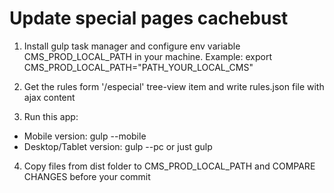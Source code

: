 # Update special pages cachebust

1) Install gulp task manager and configure env variable CMS_PROD_LOCAL_PATH in your machine. Example: export CMS_PROD_LOCAL_PATH="PATH_YOUR_LOCAL_CMS"

2) Get the rules form '/especial' tree-view item and write rules.json file with ajax content

3) Run this app:
 - Mobile version: gulp --mobile
 - Desktop/Tablet version: gulp --pc or just gulp

4) Copy files from dist folder to CMS_PROD_LOCAL_PATH and COMPARE CHANGES before your commit